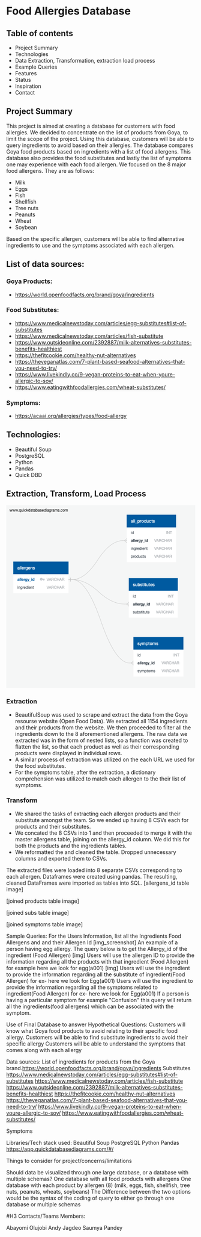 # Food Allergies Database

## Table of contents
- Project Summary
- Technologies
- Data Extraction, Transformation, extraction load process
- Example Queries
- Features
- Status
- Inspiration
- Contact

## Project Summary

This project is aimed at creating a database for customers with food allergies. We decided to concentrate on the list of products from Goya, to limit the scope of the project. Using this database, customers will be able to query ingredients to avoid based on their allergies.  The database compares Goya food products based on ingredients with a list of food allergens. This database also provides the food substitutes and lastly the list of symptoms one may experience with each food allergen. We focused on the 8 major food allergens. They are as follows:
 - Milk 
 - Eggs
 - Fish
 - Shellfish 
 - Tree nuts
 - Peanuts
 - Wheat 
 - Soybean

Based on the specific allergen, customers will be able to find alternative ingredients to use and the symptoms associated with each allergen.

## List of data sources:
### Goya Products:
 - https://world.openfoodfacts.org/brand/goya/ingredients

### Food Substitutes:
 - https://www.medicalnewstoday.com/articles/egg-substitutes#list-of-substitutes
 - https://www.medicalnewstoday.com/articles/fish-substitute 
 - https://www.outsideonline.com/2392887/milk-alternatives-substitutes-benefits-healthiest
 - https://thefitcookie.com/healthy-nut-alternatives
 - https://theveganatlas.com/7-plant-based-seafood-alternatives-that-you-need-to-try/ 
 - https://www.livekindly.co/9-vegan-proteins-to-eat-when-youre-allergic-to-soy/ 
 - https://www.eatingwithfoodallergies.com/wheat-substitutes/

### Symptoms:
 - https://acaai.org/allergies/types/food-allergy


## Technologies:
 - Beautiful Soup
 - PostgreSQL
 - Python
 - Pandas
 - Quick DBD

## Extraction, Transform, Load Process
![ERD](https://github.com/Andyjag91/Allergens-in-Goya-Food-Products-/blob/main/images/QuickDBD-export%20(1).png)

### Extraction
 - BeautifulSoup was used to scrape and extract the data from the Goya resourse website (Open Food Data). We extracted all 1154 ingredients and their products from the website. We then proceeded to filter all the ingredients down to the 8 aforementioned allergens. The raw data we extracted was in the form of nested lists, so a function was created to flatten the list, so that each product as well as their corresponding products were displayed in individual rows.
 - A similar process of extraction was utilized on the each URL we used for the food substitutes.
 - For the symptoms table, after the extraction, a dictionary comprehension was utilized to match each allergen to the their list of symptoms.

### Transform
 - We shared the tasks of extracting each allergen products and their substitute amongst the team. So we ended up having 8 CSVs each for products and their substitutes.
 - We concated the 8 CSVs into 1 and then proceeded to merge it with the master allergens table, joining on the allergy_id column. We did this for both the products and the ingredients tables.
 - We reformatted the and cleaned the table. Dropped unnecessary columns and exported them to CSVs.

The extracted files were loaded into 8 separate CSVs corresponding to each allergen. Dataframes were created using pandas. The resulting, cleaned DataFrames were imported as tables into SQL.
[allergens_id table image]

[joined products table image] 

[joined subs table image]

[joined symptoms table image]


Sample Queries:
For the Users Information, list all the Ingredients Food Allergens and and their Allergen Id [img_screenshot]
An example of a person having egg allergy. The query below is to get the Allergy_id of the ingredient (Food Allergen) [img]
Users will use the allergen ID to provide the information regarding all the products with that ingredient (Food Allergen) for example here we look for egg(a001) [img]
Users will use the ingredient to provide the information regarding all the substitute of ingredient(Food Allergen) for ex- here we look for Egg(a001)
Users will use the ingredient to provide the information regarding all the symptoms related to ingredient(Food Allergen) for ex- here we look for Egg(a001)
If a person is having a particular symptom for example "Confusion" this query will return all the ingredients(food allergens) which can be associated  with the symptom.

Use of Final Database to answer Hypothetical Questions:
Customers will know what Goya food products to avoid relating to their specific food allergy. 
Customers will	 be able to find substitute ingredients to avoid their specific allergy
Customers will be able to understand the symptoms that comes along with each allergy




Data sources:
List of ingredients for products from the Goya brand.https://world.openfoodfacts.org/brand/goya/ingredients
Substitutes
https://www.medicalnewstoday.com/articles/egg-substitutes#list-of-substitutes
https://www.medicalnewstoday.com/articles/fish-substitute
https://www.outsideonline.com/2392887/milk-alternatives-substitutes-benefits-healthiest
https://thefitcookie.com/healthy-nut-alternatives
https://theveganatlas.com/7-plant-based-seafood-alternatives-that-you-need-to-try/
https://www.livekindly.co/9-vegan-proteins-to-eat-when-youre-allergic-to-soy/
https://www.eatingwithfoodallergies.com/wheat-substitutes/

Symptoms





Libraries/Tech stack used:
Beautiful Soup
PostgreSQL
Python
Pandas
https://app.quickdatabasediagrams.com/#/
 
Things to consider for project/concerns/limitations
	
Should data be visualized through one large database, or a database with multiple schemas?
One database with all food products with allergens
One database with each product by allergen (8)
(milk, eggs, fish, shellfish, tree nuts, peanuts, wheats, soybeans)
The Difference between the two options would be the syntax of the coding of query to either go through one database or multiple schemas  
 
#H3 Contacts/Teams Members:

Abayomi Olujobi
Andy Jagdeo
Saumya Pandey 



